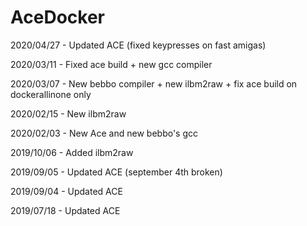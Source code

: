 # AceDocker

2020/04/27 - Updated ACE (fixed keypresses on fast amigas)

2020/03/11 - Fixed ace build + new gcc compiler

2020/03/07 - New bebbo compiler + new ilbm2raw + fix ace build on dockerallinone only

2020/02/15 - New ilbm2raw

2020/02/03 - New Ace and new bebbo's gcc

2019/10/06 - Added ilbm2raw

2019/09/05 - Updated ACE (september 4th broken)

2019/09/04 - Updated ACE

2019/07/18 - Updated ACE
